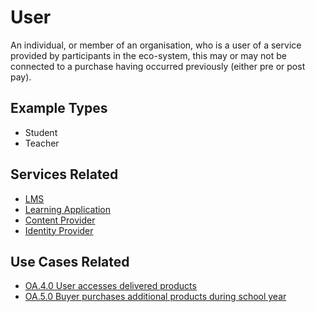 # User

An individual, or member of an organisation, who is a user of a service provided by participants in the eco-system, this may or may not be connected to a purchase having occurred previously (either pre or post pay).

## Example Types

  - Student
  - Teacher

## Services Related

  - [LMS](../services/lms.md)
  - [Learning Application](../services/learning-application.md)
  - [Content Provider](../services/content-provider.md)
  - [Identity Provider](../services/identity-provider.md)

## Use Cases Related

- [ OA.4.0 User accesses delivered products](../use-cases/oa.4.0-user-accesses-delivered-products.md)
- [OA.5.0 Buyer purchases additional products during school year](../use-cases/oa.5.0-buyer-purchases-additional-products.md)
